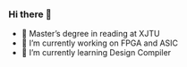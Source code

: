 ### Hi there 👋

- 🚴‍ Master’s degree in reading at XJTU
- 🔭 I’m currently working on FPGA and ASIC
- 🌱 I’m currently learning Design Compiler

<!--
**YingXiangLi10/YingXiangLi10** is a ✨ _special_ ✨ repository because its `README.md` (this file) appears on your GitHub profile.

Here are some ideas to get you started:

- 🔭 I’m currently working on ...
- 🌱 I’m currently learning ...
- 👯 I’m looking to collaborate on ...
- 🤔 I’m looking for help with ...
- 💬 Ask me about ...
- 📫 How to reach me: ...
- 😄 Pronouns: ...
- ⚡ Fun fact: ...
-->
